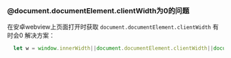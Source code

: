 

### @document.documentElement.clientWidth为0的问题

在安卓webview上页面打开时获取 `document.documentElement.clientWidth` 有时会0
解决方案：
```javascript
  let w = window.innerWidth||document.documentElement.clientWidth||document.body.clientWidth;
```